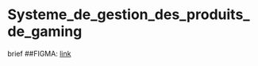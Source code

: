 # Systeme_de_gestion_des_produits_de_gaming
brief
##FIGMA: [link]('https://www.figma.com/file/TfofkW8Ts3uhF38PNsp58u/Origin-Gamer?node-id=0%3A1&t=jayLyFX3N3RGiZ8o-0') 
